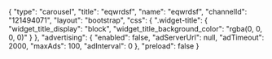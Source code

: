 {
    "type": "carousel",
    "title": "eqwrdsf",
    "name": "eqwrdsf",
    "channelId": "121494071",
    "layout": "bootstrap",
    "css": {
        ".widget-title": {
            "widget_title_display": "block",
            "widget_title_background_color": "rgba(0, 0, 0, 0)"
        }
    },
    "advertising": {
        "enabled": false,
        "adServerUrl": null,
        "adTimeout": 2000,
        "maxAds": 100,
        "adInterval": 0
    },
    "preload": false
}